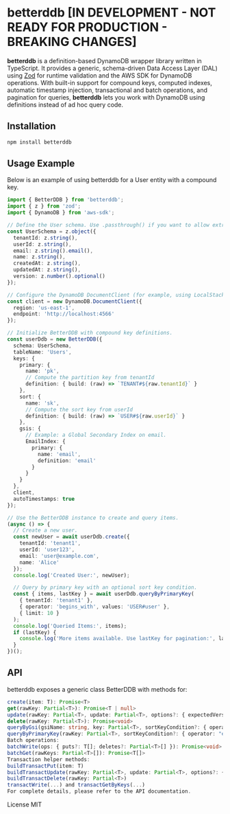 # betterddb [IN DEVELOPMENT - NOT READY FOR PRODUCTION - BREAKING CHANGES]

**betterddb** is a definition-based DynamoDB wrapper library written in TypeScript. It provides a generic, schema-driven Data Access Layer (DAL) using [Zod](https://github.com/colinhacks/zod) for runtime validation and the AWS SDK for DynamoDB operations. With built-in support for compound keys, computed indexes, automatic timestamp injection, transactional and batch operations, and pagination for queries, **betterddb** lets you work with DynamoDB using definitions instead of ad hoc query code.

## Installation

```bash
npm install betterddb
```

## Usage Example
Below is an example of using betterddb for a User entity with a compound key.

```ts
import { BetterDDB } from 'betterddb';
import { z } from 'zod';
import { DynamoDB } from 'aws-sdk';

// Define the User schema. Use .passthrough() if you want to allow extra keys (e.g. computed keys).
const UserSchema = z.object({
  tenantId: z.string(),
  userId: z.string(),
  email: z.string().email(),
  name: z.string(),
  createdAt: z.string(),
  updatedAt: z.string(),
  version: z.number().optional()
});

// Configure the DynamoDB DocumentClient (for example, using LocalStack)
const client = new DynamoDB.DocumentClient({
  region: 'us-east-1',
  endpoint: 'http://localhost:4566'
});

// Initialize BetterDDB with compound key definitions.
const userDdb = new BetterDDB({
  schema: UserSchema,
  tableName: 'Users',
  keys: {
    primary: {
      name: 'pk',
      // Compute the partition key from tenantId
      definition: { build: (raw) => `TENANT#${raw.tenantId}` }
    },
    sort: {
      name: 'sk',
      // Compute the sort key from userId
      definition: { build: (raw) => `USER#${raw.userId}` }
    },
    gsis: {
      // Example: a Global Secondary Index on email.
      EmailIndex: {
        primary: {
          name: 'email',
          definition: 'email'
        }
      }
    }
  },
  client,
  autoTimestamps: true
});

// Use the BetterDDB instance to create and query items.
(async () => {
  // Create a new user.
  const newUser = await userDdb.create({
    tenantId: 'tenant1',
    userId: 'user123',
    email: 'user@example.com',
    name: 'Alice'
  });
  console.log('Created User:', newUser);

  // Query by primary key with an optional sort key condition.
  const { items, lastKey } = await userDdb.queryByPrimaryKey(
    { tenantId: 'tenant1' },
    { operator: 'begins_with', values: 'USER#user' },
    { limit: 10 }
  );
  console.log('Queried Items:', items);
  if (lastKey) {
    console.log('More items available. Use lastKey for pagination:', lastKey);
  }
})();
```

## API
betterddb exposes a generic class BetterDDB<T> with methods for:

```ts
create(item: T): Promise<T>
get(rawKey: Partial<T>): Promise<T | null>
update(rawKey: Partial<T>, update: Partial<T>, options?: { expectedVersion?: number }): Promise<T>
delete(rawKey: Partial<T>): Promise<void>
queryByGsi(gsiName: string, key: Partial<T>, sortKeyCondition?: { operator: "eq" | "begins_with" | "between"; values: any | [any, any] }): Promise<T[]>
queryByPrimaryKey(rawKey: Partial<T>, sortKeyCondition?: { operator: "eq" | "begins_with" | "between"; values: any | [any, any] }, options?: { limit?: number; lastKey?: Record<string, any> }): Promise<{ items: T[]; lastKey?: Record<string, any> }>
Batch operations:
batchWrite(ops: { puts?: T[]; deletes?: Partial<T>[] }): Promise<void>
batchGet(rawKeys: Partial<T>[]): Promise<T[]>
Transaction helper methods:
buildTransactPut(item: T)
buildTransactUpdate(rawKey: Partial<T>, update: Partial<T>, options?: { expectedVersion?: number })
buildTransactDelete(rawKey: Partial<T>)
transactWrite(...) and transactGetByKeys(...)
For complete details, please refer to the API documentation.
```

License
MIT
